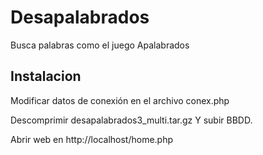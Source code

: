 # Desapalabrados
Busca palabras como el juego Apalabrados


## Instalacion

Modificar datos de conexión en el archivo conex.php

Descomprimir desapalabrados3_multi.tar.gz Y subir BBDD. 

Abrir web en http://localhost/home.php
